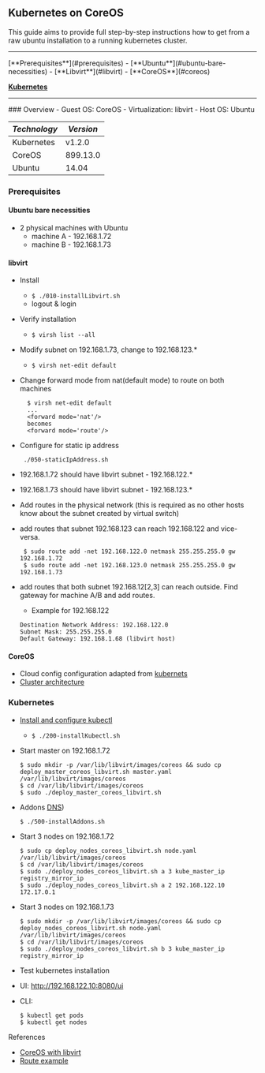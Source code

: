 ## Kubernetes on CoreOS
This guide aims to provide full step-by-step instructions how to get from a raw ubuntu installation to a running kubernetes cluster.
<hr/>
[**Prerequisites**](#prerequisites)
 - [**Ubuntu**](#ubuntu-bare-necessities)
 - [**Libvirt**](#libvirt)
 - [**CoreOS**](#coreos)

[**Kubernetes**](#kubernetes)
<hr/>
### Overview
 - Guest OS: CoreOS
 - Virtualization: libvirt
 - Host OS: Ubuntu
 
| *Technology*  | *Version* |
| ------------- | ------------- |
| Kubernetes | v1.2.0 |
| CoreOS | 899.13.0 |
| Ubuntu | 14.04 |

### Prerequisites
#### Ubuntu bare necessities
 - 2 physical machines with Ubuntu
    * machine A - 192.168.1.72
    * machine B - 192.168.1.73

#### libvirt
 - Install
   * `$ ./010-installLibvirt.sh`
   *  logout & login
 - Verify installation
   * `$ virsh list --all`
 - Modify subnet on 192.168.1.73, change to 192.168.123.*
   * `$ virsh net-edit default`
 - Change forward mode from nat(default mode) to route on both machines

    ```
      $ virsh net-edit default
      ...
      <forward mode='nat'/>
      becomes
      <forward mode='route'/>
    ```
 - Configure for static ip address

    ` ./050-staticIpAddress.sh`
 - 192.168.1.72 should have libvirt subnet - 192.168.122.*
 - 192.168.1.73 should have libvirt subnet - 192.168.123.*

 - Add routes in the physical network (this is required as no other hosts know about the subnet created by virtual switch)
  * add routes that subnet 192.168.123 can reach 192.168.122 and vice-versa.

    ```
     $ sudo route add -net 192.168.122.0 netmask 255.255.255.0 gw 192.168.1.72
     $ sudo route add -net 192.168.123.0 netmask 255.255.255.0 gw 192.168.1.73
    ```
  * add routes that both subnet 192.168.12[2,3] can reach outside. Find gateway for machine A/B and add routes.
    - Example for 192.168.122

     ```
     Destination Network Address: 192.168.122.0
     Subnet Mask: 255.255.255.0
     Default Gateway: 192.168.1.68 (libvirt host)
     ```

#### CoreOS
 - Cloud config configuration adapted from [kubernets](https://github.com/kubernetes/kubernetes/tree/v1.1.7/docs/getting-started-guides/coreos/cloud-configs)
 - [Cluster architecture](https://coreos.com/os/docs/latest/cluster-architectures.html#easy-development/testing-cluster)


### Kubernetes
    
 - [Install and configure kubectl][1]
   *  `$ ./200-installKubectl.sh`
 - Start master on 192.168.1.72

    ```
    $ sudo mkdir -p /var/lib/libvirt/images/coreos && sudo cp deploy_master_coreos_libvirt.sh master.yaml  /var/lib/libvirt/images/coreos
    $ cd /var/lib/libvirt/images/coreos
    $ sudo ./deploy_master_coreos_libvirt.sh
    ```
 - Addons [DNS](https://github.com/kubernetes/kubernetes/tree/v1.1.7/cluster/addons/dns))

    ```$ ./500-installAddons.sh```
    
 - Start 3 nodes on 192.168.1.72

    ```
    $ sudo cp deploy_nodes_coreos_libvirt.sh node.yaml  /var/lib/libvirt/images/coreos
    $ cd /var/lib/libvirt/images/coreos
    $ sudo ./deploy_nodes_coreos_libvirt.sh a 3 kube_master_ip registry_mirror_ip
    $ sudo ./deploy_nodes_coreos_libvirt.sh a 2 192.168.122.10 172.17.0.1
    ```
 - Start 3 nodes on 192.168.1.73

    ```
    $ sudo mkdir -p /var/lib/libvirt/images/coreos && sudo cp deploy_nodes_coreos_libvirt.sh node.yaml  /var/lib/libvirt/images/coreos
    $ cd /var/lib/libvirt/images/coreos
    $ sudo ./deploy_nodes_coreos_libvirt.sh b 3 kube_master_ip registry_mirror_ip
    ```
 - Test kubernetes installation
  * UI: http://192.168.122.10:8080/ui
  * CLI:
 
     ```
     $ kubectl get pods
     $ kubectl get nodes
     ```

References
 - [CoreOS with libvirt](https://coreos.com/os/docs/latest/booting-with-libvirt.html)
 - [Route example](http://www.thegeekstuff.com/2012/04/route-examples/)

[1]:https://coreos.com/kubernetes/docs/latest/configure-kubectl.html
